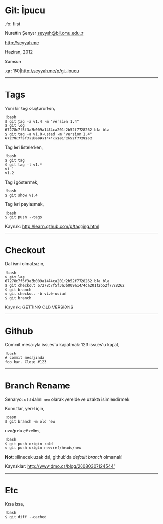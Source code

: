 # Git: İpucu

.fx: first

Nurettin Şenyer <seyyah@bil.omu.edu.tr>

http://seyyah.me

Haziran, 2012

Samsun

.qr: 150|http://seyyah.me/p/git-ipucu

---

# Tags

Yeni bir tag oluştururken,

	!bash
	$ git tag -a v1.4 -m "version 1.4"
	$ git log
	67278c7f5f3a3b009a1474ca201f2b52f7728262 bla bla
	$ git tag -a v1.0-ustad -m "version 1.4" 67278c7f5f3a3b009a1474ca201f2b52f7728262

Tag leri listelerken,

	!bash
	$ git tag
	$ git tag -l v1.*
	v1.1
	v1.2

Tag i göstermek,

	!bash
	$ git show v1.4

Tag leri paylaşmak,

	!bash
	$ git push --tags

Kaynak: <http://learn.github.com/p/tagging.html>

---

# Checkout

Dal ismi olmaksızın,

	!bash
	$ git log
	67278c7f5f3a3b009a1474ca201f2b52f7728262 bla bla
	$ git checkout 67278c7f5f3a3b009a1474ca201f2b52f7728262
	$ git branch
	$ git checkout -b v1.0-ustad
	$ git branch

Kaynak: [GETTING OLD VERSIONS](http://gitimmersion.com/lab_12.html)

---

# Github

Commit mesajıyla issues'u kapatmak: 123 issues'u kapat,

	!bash
	# commit mesajında
	foo bar. Close #123

---

# Branch Rename

Senaryo: `old` dalını `new` olarak yerelde ve uzakta isimlendirmek.

Komutlar, yerel için,

	!bash
	$ git branch -m old new

uzağı da çözelim,

	!bash
	$ git push origin :old
	$ git push origin new:ref/heads/new

**Not**: silinecek uzak dal, github'da _default branch_ olmamalı!

Kaynaklar: <http://www.dmo.ca/blog/20080307124544/>

---

# Etc

Kısa kısa,

	!bash
	$ git diff --cached

